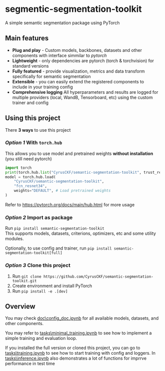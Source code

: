 # segmentic-segmentation-toolkit

A simple semantic segmentation package using PyTorch

## Main features

- **Plug and play** - Custom models, backbones, datasets and other components with interface simmilar to *pytorch*
- **Lightweight** - only dependencies are pytorch (torch & torchvision) for standard versions
- **Fully featured** - provide visualization, metrics and data transform specifically for semantic segmentation
- **Extensible** - you can easily extend the registered components to include in your training config
- **Comprehensive logging** All hyperparameters and results are logged for multiple providers (local, WandB, Tensorboard, etc) using the custom trainer and config

## Using this project

There **3 ways** to use this project

### *Option 1* With `torch.hub`

This allows you to use model and pretrained weights **without installation** (you still need pytorch)

```python
import torch
print(torch.hub.list("CyrusCKF/semantic-segmentation-toolkit", trust_repo="True"))
model = torch.hub.load(
    "CyrusCKF/semantic-segmentation-toolkit",
    "fcn_resnet34",
    weights="DEFAULT", # Load pretrained weights
)
```

Refer to <https://pytorch.org/docs/main/hub.html> for more usage

### *Option 2* Import as package

Run `pip install semantic-segmentation-toolkit`  
This supports models, datasets, criterions, optimizers, etc and some utility modules.

Optionally, to use config and trainer, run `pip install semantic-segmentation-toolkit[full]`  

### *Option 3* Clone this project

1. Run `git clone https://github.com/CyrusCKF/semantic-segmentation-toolkit.git`
2. Create environment and install PyTorch
3. Run `pip install -e .[dev]`

## Overview

You may check [doc\config_doc.ipynb](doc\config_doc.ipynb) for all available models, datasets, and other components.

You may refer to [tasks\minimal_training.ipynb](tasks\minimal_training.ipynb) to see how to implement a simple training and evaluation loop.

If you installed the full version or cloned this project, you can go to [tasks\training.ipynb](tasks\training.ipynb) to see how to start training with config and loggers. In [tasks\inference.ipynb](tasks\inference.ipynb) also demonstrates a lot of functions for imprrve performance in test time
